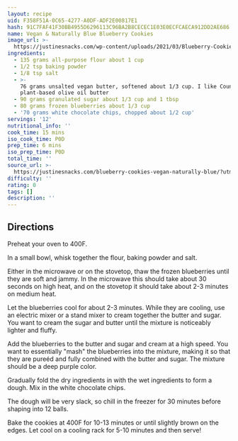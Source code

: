 ```yaml
---
layout: recipe
uid: F358F51A-0C65-4277-A0DF-ADF2E00817E1
hash: 91C7FAF41F30BB4955D6296113C96BA2B8CECEC1E03E0ECFCAECA912DD2AE686
name: Vegan & Naturally Blue Blueberry Cookies
image_url: >-
  https://justinesnacks.com/wp-content/uploads/2021/03/Blueberry-Cookies-Justine-Snacks.jpg
ingredients:
  - 135 grams all-purpose flour about 1 cup
  - 1/2 tsp baking powder
  - 1/8 tsp salt
  - >-
    76 grams unsalted vegan butter, softened about 1/3 cup. I like Country Crock
    plant-based olive oil butter
  - 90 grams granulated sugar about 1/3 cup and 1 tbsp
  - 80 grams frozen blueberries about 1/3 cup
  - '70 grams white chocolate chips, chopped about 1/2 cup'
servings: '12'
nutritional_info: ''
cook_time: 15 mins
iso_cook_time: P0D
prep_time: 6 mins
iso_prep_time: P0D
total_time: ''
source_url: >-
  https://justinesnacks.com/blueberry-cookies-vegan-naturally-blue/?utm_source=whisk&utm_medium=webapp&utm_campaign=blue(berry)_cookies_%7C_vegan_%26_naturally_blue!
difficulty: ''
rating: 0
tags: []
description: ''
---
```

## Directions

Preheat your oven to 400F.

In a small bowl, whisk together the flour, baking powder and salt.

Either in the microwave or on the stovetop, thaw the frozen blueberries until they are soft and jammy. In the microwave this should take about 30 seconds on high heat, and on the stovetop it should take about 2-3 minutes on medium heat.

Let the blueberries cool for about 2-3 minutes. While they are cooling, use an electric mixer or a stand mixer to cream together the butter and sugar. You want to cream the sugar and butter until the mixture is noticeably lighter and fluffy.

Add the blueberries to the butter and sugar and cream at a high speed. You want to essentially "mash" the blueberries into the mixture, making it so that they are pureéd and fully combined with the butter and sugar. The mixture should be a deep purple color.

Gradually fold the dry ingredients in with the wet ingredients to form a dough. Mix in the white chocolate chips.

The dough will be very slack, so chill in the freezer for 30 minutes before shaping into 12 balls.

Bake the cookies at 400F for 10-13 minutes or until slightly brown on the edges. Let cool on a cooling rack for 5-10 minutes and then serve!
